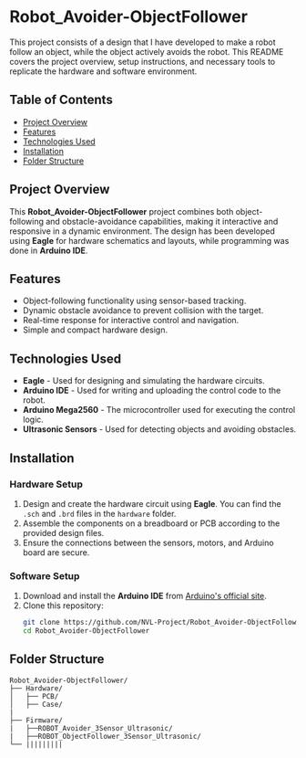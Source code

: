 # Robot_Avoider-ObjectFollower

This project consists of a design that I have developed to make a robot follow an object, while the object actively avoids the robot. This README covers the project overview, setup instructions, and necessary tools to replicate the hardware and software environment.

## Table of Contents
- [Project Overview](#project-overview)
- [Features](#features)
- [Technologies Used](#technologies-used)
- [Installation](#installation)
- [Folder Structure](#folder-structure)

## Project Overview

This **Robot_Avoider-ObjectFollower** project combines both object-following and obstacle-avoidance capabilities, making it interactive and responsive in a dynamic environment. The design has been developed using **Eagle** for hardware schematics and layouts, while programming was done in **Arduino IDE**.

## Features

- Object-following functionality using sensor-based tracking.
- Dynamic obstacle avoidance to prevent collision with the target.
- Real-time response for interactive control and navigation.
- Simple and compact hardware design.

## Technologies Used

- **Eagle** - Used for designing and simulating the hardware circuits.
- **Arduino IDE** - Used for writing and uploading the control code to the robot.
- **Arduino Mega2560** - The microcontroller used for executing the control logic.
- **Ultrasonic Sensors** - Used for detecting objects and avoiding obstacles.

## Installation

### Hardware Setup
1. Design and create the hardware circuit using **Eagle**. You can find the `.sch` and `.brd` files in the `hardware` folder.
2. Assemble the components on a breadboard or PCB according to the provided design files.
3. Ensure the connections between the sensors, motors, and Arduino board are secure.

### Software Setup
1. Download and install the **Arduino IDE** from [Arduino's official site](https://www.arduino.cc/en/software).
2. Clone this repository:
   ```bash
   git clone https://github.com/NVL-Project/Robot_Avoider-ObjectFollower.git
   cd Robot_Avoider-ObjectFollower

## Folder Structure
```plaintext
Robot_Avoider-ObjectFollower/
├── Hardware/
│   ├── PCB/ 
│   ├── Case/
|
├── Firmware/
|   ├──ROBOT_Avoider_3Sensor_Ultrasonic/
|   ├──ROBOT_ObjectFollower_3Sensor_Ultrasonic/
└── |||||||||

